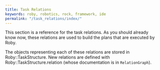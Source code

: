 ```yaml
---
title: Task Relations
keywords: roby, robotics, rock, framework, ide
permalink: "/task_relations/index/"
---
```


This section is a reference for the task relations. As you should already know
now, these relations are used to build the plans that are executed by Roby.

The objects representing each of these relations are stored in
Roby::TaskStructure. New relations are defined with Roby::TaskStructure.relation
(whose documentation is in `RelationGraph`).

